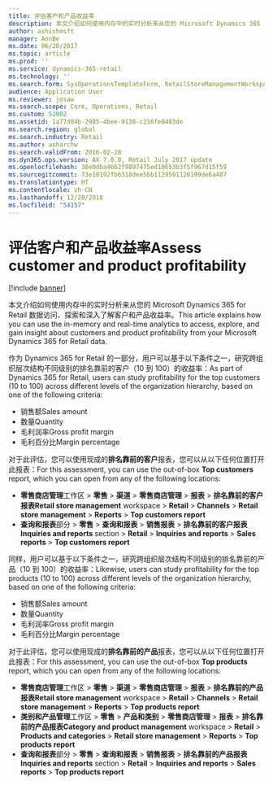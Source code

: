```yaml
---
title: 评估客户和产品收益率
description: 本文介绍如何使用内存中的实时分析来从您的 Microsoft Dynamics 365 for Retail 数据访问、探索和深入了解客户和产品收益率。
author: ashishmsft
manager: AnnBe
ms.date: 06/20/2017
ms.topic: article
ms.prod: ''
ms.service: dynamics-365-retail
ms.technology: ''
ms.search.form: SysOperationsTemplateForm, RetailStoreManagementWorkspace
audience: Application User
ms.reviewer: josaw
ms.search.scope: Core, Operations, Retail
ms.custom: 52902
ms.assetid: 1a77d04b-2985-4bee-9138-c216fe0483de
ms.search.region: global
ms.search.industry: Retail
ms.author: asharchw
ms.search.validFrom: 2016-02-28
ms.dyn365.ops.version: AX 7.0.0, Retail July 2017 update
ms.openlocfilehash: 38e0dba4662f9897475ed10653b3f5f967d15f59
ms.sourcegitcommit: 73e10192fb6318dee5bb1129591120199de6a487
ms.translationtype: HT
ms.contentlocale: zh-CN
ms.lasthandoff: 12/20/2018
ms.locfileid: "54157"
---
```

# <a name="assess-customer-and-product-profitability"></a><span data-ttu-id="75e5f-103">评估客户和产品收益率</span><span class="sxs-lookup"><span data-stu-id="75e5f-103">Assess customer and product profitability</span></span>

[!include [banner](includes/banner.md)]

<span data-ttu-id="75e5f-104">本文介绍如何使用内存中的实时分析来从您的 Microsoft Dynamics 365 for Retail 数据访问、探索和深入了解客户和产品收益率。</span><span class="sxs-lookup"><span data-stu-id="75e5f-104">This article explains how you can use the in-memory and real-time analytics to access, explore, and gain insight about customers and product profitability from your Microsoft Dynamics 365 for Retail data.</span></span> 

<span data-ttu-id="75e5f-105">作为 Dynamics 365 for Retail 的一部分，用户可以基于以下条件之一，研究跨组织层次结构不同级别的排名靠前的客户（10 到 100）的收益率：</span><span class="sxs-lookup"><span data-stu-id="75e5f-105">As part of Dynamics 365 for Retail, users can study profitability for the top customers (10 to 100) across different levels of the organization hierarchy, based on one of the following criteria:</span></span>

-   <span data-ttu-id="75e5f-106">销售额</span><span class="sxs-lookup"><span data-stu-id="75e5f-106">Sales amount</span></span>
-   <span data-ttu-id="75e5f-107">数量</span><span class="sxs-lookup"><span data-stu-id="75e5f-107">Quantity</span></span>
-   <span data-ttu-id="75e5f-108">毛利润率</span><span class="sxs-lookup"><span data-stu-id="75e5f-108">Gross profit margin</span></span>
-   <span data-ttu-id="75e5f-109">毛利百分比</span><span class="sxs-lookup"><span data-stu-id="75e5f-109">Margin percentage</span></span>

<span data-ttu-id="75e5f-110">对于此评估，您可以使用现成的**排名靠前的客户**报表，您可以从以下任何位置打开此报表：</span><span class="sxs-lookup"><span data-stu-id="75e5f-110">For this assessment, you can use the out-of-box **Top customers** report, which you can open from any of the following locations:</span></span>

-   <span data-ttu-id="75e5f-111">**零售商店管理**工作区 &gt; **零售** &gt; **渠道** &gt; **零售商店管理** &gt; **报表** &gt; **排名靠前的客户报表**</span><span class="sxs-lookup"><span data-stu-id="75e5f-111">**Retail store management** workspace &gt; **Retail** &gt; **Channels** &gt; **Retail store management** &gt; **Reports** &gt; **Top customers report**</span></span>
-   <span data-ttu-id="75e5f-112">**查询和报表**部分 &gt; **零售** &gt; **查询和报表** &gt; **销售报表** &gt; **排名靠前的客户报表**</span><span class="sxs-lookup"><span data-stu-id="75e5f-112">**Inquiries and reports** section &gt; **Retail** &gt; **Inquiries and reports** &gt; **Sales reports** &gt; **Top customers report**</span></span>

<span data-ttu-id="75e5f-113">同样，用户可以基于以下条件之一，研究跨组织层次结构不同级别的排名靠前的产品（10 到 100）的收益率：</span><span class="sxs-lookup"><span data-stu-id="75e5f-113">Likewise, users can study profitability for the top products (10 to 100) across different levels of the organization hierarchy, based on one of the following criteria:</span></span>

-   <span data-ttu-id="75e5f-114">销售额</span><span class="sxs-lookup"><span data-stu-id="75e5f-114">Sales amount</span></span>
-   <span data-ttu-id="75e5f-115">数量</span><span class="sxs-lookup"><span data-stu-id="75e5f-115">Quantity</span></span>
-   <span data-ttu-id="75e5f-116">毛利润率</span><span class="sxs-lookup"><span data-stu-id="75e5f-116">Gross profit margin</span></span>
-   <span data-ttu-id="75e5f-117">毛利百分比</span><span class="sxs-lookup"><span data-stu-id="75e5f-117">Margin percentage</span></span>

<span data-ttu-id="75e5f-118">对于此评估，您可以使用现成的**排名靠前的产品**报表，您可以从以下任何位置打开此报表：</span><span class="sxs-lookup"><span data-stu-id="75e5f-118">For this assessment, you can use the out-of-box **Top products** report, which you can open from any of the following locations:</span></span>

-   <span data-ttu-id="75e5f-119">**零售商店管理**工作区 &gt; **零售** &gt; **渠道** &gt; **零售商店管理** &gt; **报表** &gt; **排名靠前的产品报表**</span><span class="sxs-lookup"><span data-stu-id="75e5f-119">**Retail store management** workspace &gt; **Retail** &gt; **Channels** &gt; **Retail store management** &gt; **Reports** &gt; **Top products report**</span></span>
-   <span data-ttu-id="75e5f-120">**类别和产品管理**工作区 &gt; **零售** &gt; **产品和类别** &gt; **零售商店管理** &gt; **报表** &gt; **排名靠前的产品报表**</span><span class="sxs-lookup"><span data-stu-id="75e5f-120">**Category and product management** workspace &gt; **Retail** &gt; **Products and categories** &gt; **Retail store management** &gt; **Reports** &gt; **Top products report**</span></span>
-   <span data-ttu-id="75e5f-121">**查询和报表**部分 &gt; **零售** &gt; **查询和报表** &gt; **销售报表** &gt; **排名靠前的产品报表**</span><span class="sxs-lookup"><span data-stu-id="75e5f-121">**Inquiries and reports** section &gt; **Retail** &gt; **Inquiries and reports** &gt; **Sales reports** &gt; **Top products report**</span></span>



